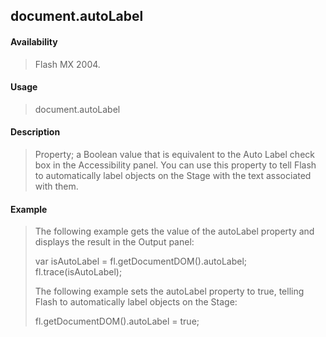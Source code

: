 ## document.autoLabel

#### Availability

> Flash MX 2004.

#### Usage

> document.autoLabel

#### Description

> Property; a Boolean value that is equivalent to the Auto Label check box in the Accessibility panel. You can use this property to tell Flash to automatically label objects on the Stage with the text associated with them.

#### Example

> The following example gets the value of the autoLabel property and displays the result in the Output panel:
>
> var isAutoLabel = fl.getDocumentDOM().autoLabel; fl.trace(isAutoLabel);
>
> The following example sets the autoLabel property to true, telling Flash to automatically label objects on the Stage:
>
> fl.getDocumentDOM().autoLabel = true;
